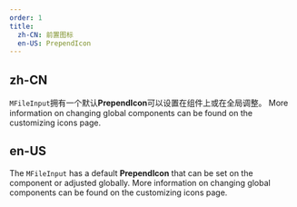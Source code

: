 ```yaml
---
order: 1
title:
  zh-CN: 前置图标
  en-US: PrependIcon
---
```


## zh-CN

`MFileInput`拥有一个默认**PrependIcon**可以设置在组件上或在全局调整。 More information on changing global components can be found on the customizing icons page.

## en-US

The `MFileInput` has a default **PrependIcon** that can be set on the component or adjusted globally. More information on changing global components can be found on the customizing icons page.
